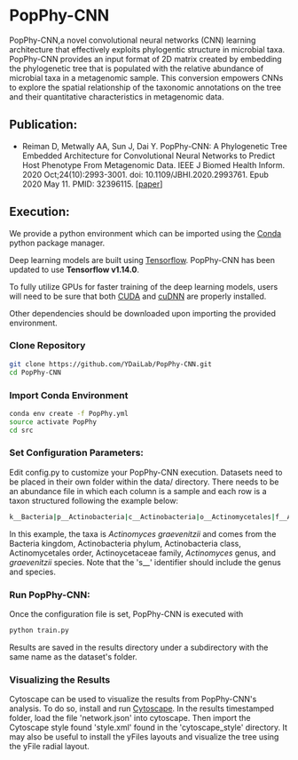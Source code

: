 # PopPhy-CNN

PopPhy-CNN,a novel convolutional neural networks (CNN) learning architecture that effectively exploits phylogentic structure in microbial taxa. PopPhy-CNN provides an input format of 2D matrix created by embedding the phylogenetic tree that is populated with the relative abundance of microbial taxa in a metagenomic sample. This conversion empowers CNNs to explore the spatial relationship of the taxonomic annotations on the tree and their quantitative characteristics in metagenomic data.


## Publication:
* Reiman D, Metwally AA, Sun J, Dai Y. PopPhy-CNN: A Phylogenetic Tree Embedded Architecture for Convolutional Neural Networks to Predict Host Phenotype From Metagenomic Data. IEEE J Biomed Health Inform. 2020 Oct;24(10):2993-3001. doi: 10.1109/JBHI.2020.2993761. Epub 2020 May 11. PMID: 32396115. [[paper](https://pubmed.ncbi.nlm.nih.gov/32396115/)]

## Execution:

We provide a python environment which can be imported using the [Conda](https://www.anaconda.com/distribution/) python package manager.

Deep learning models are built using [Tensorflow](https://www.tensorflow.org/). PopPhy-CNN has been updated to use **Tensorflow v1.14.0**.

To fully utilize GPUs for faster training of the deep learning models, users will need to be sure that both [CUDA](https://developer.nvidia.com/cuda-toolkit-archive) and [cuDNN](https://developer.nvidia.com/cudnn) are properly installed.

Other dependencies should be downloaded upon importing the provided environment.

### Clone Repository
```bash
git clone https://github.com/YDaiLab/PopPhy-CNN.git
cd PopPhy-CNN
```

### Import Conda Environment

```bash
conda env create -f PopPhy.yml
source activate PopPhy
cd src
``` 
  
### Set Configuration Parameters:

Edit config.py to customize your PopPhy-CNN execution. Datasets need to be placed in their own folder within the data/ directory. There needs to be an abundance file in which each column is a sample and each row is a taxon structured following the example below:

```bash
k__Bacteria|p__Actinobacteria|c__Actinobacteria|o__Actinomycetales|f__Actinomycetaceae|g__Actinomyces|s__Actinomyces_graevenitzii
```

In this example, the taxa is *Actinomyces graevenitzii* and comes from the Bacteria kingdom, Actinobacteria phylum, Actinobacteria class, Actinomycetales order, Actinoycetaceae family, *Actinomyces* genus, and *graevenitzii* species. Note that the 's__' identifier should include the genus and species.

### Run PopPhy-CNN:

Once the configuration file is set, PopPhy-CNN is executed with

```bash
python train.py
```

Results are saved in the results directory under a subdirectory with the same name as the dataset's folder.

### Visualizing the Results

Cytoscape can be used to visualize the results from PopPhy-CNN's analysis. To do so, install and run [Cytoscape](https://cytoscape.org/). In the results timestamped folder, load the file 'network.json' into cytoscape. Then import the Cytoscape style found 'style.xml' found in the 'cytoscape_style' directory. It may also be useful to install the yFiles layouts and visualize the tree using the yFile radial layout.


